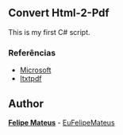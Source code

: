 ## Convert Html-2-Pdf
This is my first  C# script.

### Referências
- [Microsoft](https://docs.microsoft.com/pt-br/dotnet/api/system.net.http.httpclient?view=net-5.0)  
- [Itxtpdf](https://kb.itextpdf.com/home/it7kb/ebooks/itext-7-converting-html-to-pdf-with-pdfhtml/chapter-1-hello-html-to-pdf)
## Author

**[Felipe Mateus](https://felipemateus.com)** - [EuFelipeMateus](https://github.com/eufelipemateus)

